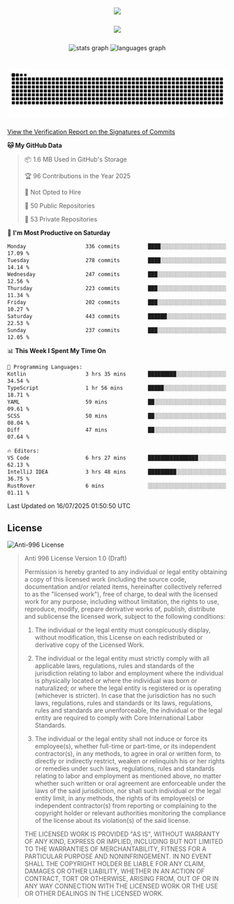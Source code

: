 ###

<div align="center">
  <img src="https://github-widgetbox.vercel.app/api/profile?username=kazutoiris&data=followers,repositories,stars,commits"  />
</div>

###

<div align="center">
  <img src="https://profile-counter.glitch.me/kazutoiris/count.svg?"  />
</div>

###

<div align="center">
  <img src="https://github-readme-stats.vercel.app/api?username=kazutoiris&hide_title=false&hide_rank=false&show_icons=true&include_all_commits=true&count_private=true&disable_animations=false&theme=default&locale=en&hide_border=false" height="150" alt="stats graph"  />
  <img src="https://github-readme-stats.vercel.app/api/top-langs?username=kazutoiris&locale=en&hide_title=false&layout=compact&card_width=320&langs_count=5&theme=default&hide_border=true" height="150" alt="languages graph"  />
</div>

###

<br clear="both">

<img src="https://raw.githubusercontent.com/kazutoiris/kazutoiris/output/snake.svg" alt="Snake animation" />

###

[View the Verification Report on the Signatures of Commits](https://github.com/kazutoiris/kazutoiris/actions/workflows/waka-readme.yml)

<!--START_SECTION:waka-->
**🐱 My GitHub Data** 

> 📦 1.6 MB Used in GitHub's Storage 
 > 
> 🏆 96 Contributions in the Year 2025
 > 
> 🚫 Not Opted to Hire
 > 
> 📜 50 Public Repositories 
 > 
> 🔑 53 Private Repositories 
 > 
📅 **I'm Most Productive on Saturday** 

```text
Monday                   336 commits         ████░░░░░░░░░░░░░░░░░░░░░   17.09 % 
Tuesday                  278 commits         ████░░░░░░░░░░░░░░░░░░░░░   14.14 % 
Wednesday                247 commits         ███░░░░░░░░░░░░░░░░░░░░░░   12.56 % 
Thursday                 223 commits         ███░░░░░░░░░░░░░░░░░░░░░░   11.34 % 
Friday                   202 commits         ███░░░░░░░░░░░░░░░░░░░░░░   10.27 % 
Saturday                 443 commits         ██████░░░░░░░░░░░░░░░░░░░   22.53 % 
Sunday                   237 commits         ███░░░░░░░░░░░░░░░░░░░░░░   12.05 % 
```


📊 **This Week I Spent My Time On** 

```text
💬 Programming Languages: 
Kotlin                   3 hrs 35 mins       █████████░░░░░░░░░░░░░░░░   34.54 % 
TypeScript               1 hr 56 mins        █████░░░░░░░░░░░░░░░░░░░░   18.71 % 
YAML                     59 mins             ██░░░░░░░░░░░░░░░░░░░░░░░   09.61 % 
SCSS                     50 mins             ██░░░░░░░░░░░░░░░░░░░░░░░   08.04 % 
Diff                     47 mins             ██░░░░░░░░░░░░░░░░░░░░░░░   07.64 % 

🔥 Editors: 
VS Code                  6 hrs 27 mins       ████████████████░░░░░░░░░   62.13 % 
IntelliJ IDEA            3 hrs 48 mins       █████████░░░░░░░░░░░░░░░░   36.75 % 
RustRover                6 mins              ░░░░░░░░░░░░░░░░░░░░░░░░░   01.11 % 
```


 Last Updated on 16/07/2025 01:50:50 UTC
<!--END_SECTION:waka-->

## License

![Anti-996 License](https://img.shields.io/badge/license-Anti--996%20License-blue)

>  Anti 996 License Version 1.0 (Draft)
>
>  Permission is hereby granted to any individual or legal entity obtaining a copy
>  of this licensed work (including the source code, documentation and/or related
>  items, hereinafter collectively referred to as the "licensed work"), free of
>  charge, to deal with the licensed work for any purpose, including without
>  limitation, the rights to use, reproduce, modify, prepare derivative works of,
>  publish, distribute and sublicense the licensed work, subject to the following
>  conditions:
>
> 1. The individual or the legal entity must conspicuously display, without
>       modification, this License on each redistributed or derivative copy of the
>       Licensed Work.
>
> 2. The individual or the legal entity must strictly comply with all applicable
>       laws, regulations, rules and standards of the jurisdiction relating to
>       labor and employment where the individual is physically located or where
>       the individual was born or naturalized; or where the legal entity is
>       registered or is operating (whichever is stricter). In case that the
>       jurisdiction has no such laws, regulations, rules and standards or its
>       laws, regulations, rules and standards are unenforceable, the individual
>       or the legal entity are required to comply with Core International Labor
>       Standards.
>
> 3. The individual or the legal entity shall not induce or force its
>       employee(s), whether full-time or part-time, or its independent
>       contractor(s), in any methods, to agree in oral or written form,
>       to directly or indirectly restrict, weaken or relinquish his or
>       her rights or remedies under such laws, regulations, rules and
>       standards relating to labor and employment as mentioned above,
>       no matter whether such written or oral agreement are enforceable
>       under the laws of the said jurisdiction, nor shall such individual
>       or the legal entity limit, in any methods, the rights of its employee(s)
>       or independent contractor(s) from reporting or complaining to the copyright
>       holder or relevant authorities monitoring the compliance of the license
>       about its violation(s) of the said license.
>
>  THE LICENSED WORK IS PROVIDED "AS IS", WITHOUT WARRANTY OF ANY KIND, EXPRESS OR
>  IMPLIED, INCLUDING BUT NOT LIMITED TO THE WARRANTIES OF MERCHANTABILITY, FITNESS
>  FOR A PARTICULAR PURPOSE AND NONINFRINGEMENT. IN NO EVENT SHALL THE COPYRIGHT
>  HOLDER BE LIABLE FOR ANY CLAIM, DAMAGES OR OTHER LIABILITY, WHETHER IN AN ACTION
>  OF CONTRACT, TORT OR OTHERWISE, ARISING FROM, OUT OF OR IN ANY WAY CONNECTION
>  WITH THE LICENSED WORK OR THE USE OR OTHER DEALINGS IN THE LICENSED WORK.
